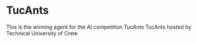 # TucAnts
This is the winning agent for the AI competition TucAnts
TucAnts hosted by Technical University of Crete
